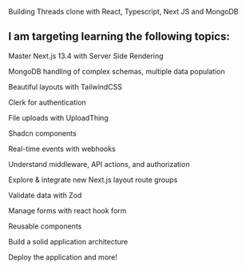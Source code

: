 Building Threads clone with React, Typescript, Next JS and MongoDB

## I am targeting learning the following topics: 

Master Next.js 13.4 with Server Side Rendering

MongoDB handling of complex schemas, multiple data population

Beautiful layouts with TailwindCSS

Clerk for authentication

File uploads with UploadThing

Shadcn components

Real-time events with webhooks

Understand middleware, API actions, and authorization

Explore & integrate new Next.js layout route groups

Validate data with Zod

Manage forms with react hook form

Reusable components

Build a solid application architecture

Deploy the application and more!
